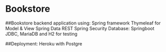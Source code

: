 # Bookstore
##Bookstore backend application using:
  Spring framework
  Thymeleaf for Model & View
  Spring Data REST
  Spring Security
  Database: Springboot JDBC, MariaDB and H2 for testing
 
 ##Deployment:
  Heroku with Postgre
